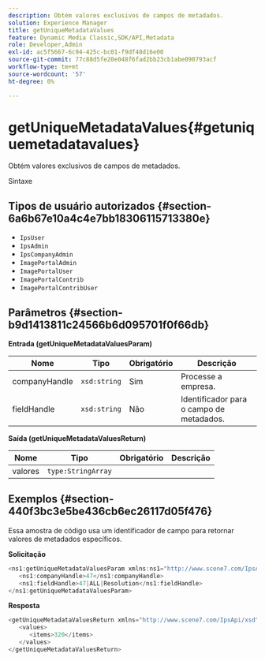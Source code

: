 ```yaml
---
description: Obtém valores exclusivos de campos de metadados.
solution: Experience Manager
title: getUniqueMetadataValues
feature: Dynamic Media Classic,SDK/API,Metadata
role: Developer,Admin
exl-id: ac5f5667-6c94-425c-bc01-f9df48d16e00
source-git-commit: 77c88d5fe20e048f6fad2bb23cb1abe090793acf
workflow-type: tm+mt
source-wordcount: '57'
ht-degree: 0%

---
```


# getUniqueMetadataValues{#getuniquemetadatavalues}

Obtém valores exclusivos de campos de metadados.

Sintaxe

## Tipos de usuário autorizados {#section-6a6b67e10a4c4e7bb18306115713380e}

* `IpsUser`
* `IpsAdmin`
* `IpsCompanyAdmin`
* `ImagePortalAdmin`
* `ImagePortalUser`
* `ImagePortalContrib`
* `ImagePortalContribUser`

## Parâmetros {#section-b9d1413811c24566b6d095701f0f66db}

**Entrada (getUniqueMetadataValuesParam)**

| Nome | Tipo | Obrigatório | Descrição |
|---|---|---|---|
| companyHandle | `xsd:string` | Sim | Processe a empresa. |
| fieldHandle | `xsd:string` | Não | Identificador para o campo de metadados. |

**Saída (getUniqueMetadataValuesReturn)**

| Nome | Tipo | Obrigatório | Descrição |
|---|---|---|---|
| valores | `type:StringArray` |  |  |

## Exemplos {#section-440f3bc3e5be436cb6ec26117d05f476}

Essa amostra de código usa um identificador de campo para retornar valores de metadados específicos.

**Solicitação**

```java
<ns1:getUniqueMetadataValuesParam xmlns:ns1="http://www.scene7.com/IpsApi/xsd">
   <ns1:companyHandle>47</ns1:companyHandle>
   <ns1:fieldHandle>47|ALL|Resolution</ns1:fieldHandle>
</ns1:getUniqueMetadataValuesParam>
```

**Resposta**

```java
<getUniqueMetadataValuesReturn xmlns="http://www.scene7.com/IpsApi/xsd">
   <values>
      <items>320</items>
   </values>
</getUniqueMetadataValuesReturn>
```
